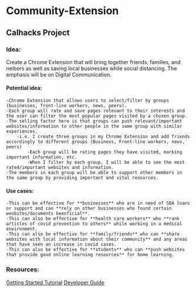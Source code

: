 # Community-Extension

## Calhacks Project

### Idea: 
Create a Chrome Extension that will bring together friends, families, and neibors as well as saving local businesses while social distancing. 
The emphasis will be on Digital Communication. 

#### Potential idea:
    -Chrome Extension that allows users to select/filter by groups (businesses, front-line workers, news, peers).
    -Each group will rate and save pages relevant to their interests and the user can filter the most popular pages visited by a chosen group.
    -The selling factor here is that groups can push relevant/important websites/information to other people in the same group with similar experiences.
        -i.e. I create three groups in my Chrome Extension and add friends accordingly to different groups (Business, Front-line workers, news, peers)
            -Each group will be rating pages they have visited, marking important information, etc.
            -When I filter by each group, I will be able to see the most rated/important websites and information.
    -The members in each group will be able to support other members in the same group by providing important and vital resources. 

#### Use cases:
    -This can be effective for **businesses** who are in need of SBA loans or support and can **rely on other businesses who found certain wesbites/documents beenficial**.
    -This can also be effective for **health care workers** who **rank articles of covid prevention to others** while working in a medical environment. 
    -This can also be effective for **family/friends** who can **share websites with local information about their community** and any areas that have seen an increase in covid cases.
    -This can also be effective for **students** who can **push websites that provide good online learning resources** for home learning.

### Resources:

[Getting Started Tutorial](https://developer.chrome.com/extensions/getstarted)
[Developer Guide](https://developer.chrome.com/extensions/devguide)
